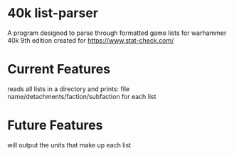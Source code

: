 # 40k list-parser
A program designed to parse through formatted game lists for warhammer 40k 9th edition 
created for https://www.stat-check.com/
# Current Features
reads all lists in a directory and prints: file name/detachments/faction/subfaction for each list 
# Future Features
will output the units that make up each list
